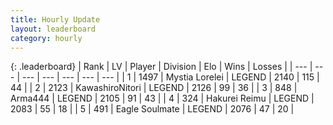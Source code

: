 ```yaml
---
title: Hourly Update
layout: leaderboard
category: hourly
---
```


{: .leaderboard}
| Rank | LV | Player | Division | Elo | Wins | Losses |
| --- | --- | --- | --- | --- | --- | --- |
| <span data-change="0">1</span> | 1497 | <span title="ID: 315148">Mystia Lorelei</span> | LEGEND | <span data-change="0">2140</span> | <span data-change="0">115</span> | <span data-change="0">44</span> |
| <span data-change="0">2</span> | 2123 | <span title="ID: 164871">KawashiroNitori</span> | LEGEND | <span data-change="0">2126</span> | <span data-change="0">99</span> | <span data-change="0">36</span> |
| <span data-change="0">3</span> | 848 | <span title="ID: 1034">Arma444</span> | LEGEND | <span data-change="0">2105</span> | <span data-change="0">91</span> | <span data-change="0">43</span> |
| <span data-change="2">4</span> | 324 | <span title="ID: 106555">Hakurei Reimu</span> | LEGEND | <span data-change="22">2083</span> | <span data-change="6">55</span> | <span data-change="1">18</span> |
| <span data-change="-1">5</span> | 491 | <span title="ID: 512212">Eagle Soulmate</span> | LEGEND | <span data-change="0">2076</span> | <span data-change="0">47</span> | <span data-change="0">20</span> |